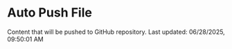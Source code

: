 # Auto Push File

Content that will be pushed to GitHub repository.
Last updated: 06/28/2025, 09:50:01 AM